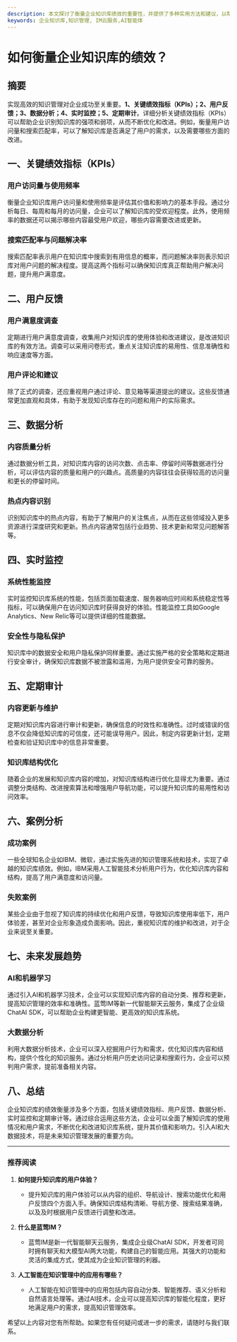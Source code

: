 ```yaml
---
description: 本文探讨了衡量企业知识库绩效的重要性，并提供了多种实用方法和建议，以帮助企业优化其知识管理系统。
keywords: 企业知识库,知识管理, IM云服务,AI智能体
---
```

# 如何衡量企业知识库的绩效？

## 摘要

实现高效的知识管理对企业成功至关重要。**1、关键绩效指标（KPIs）；2、用户反馈；3、数据分析；4、实时监控；5、定期审计**。详细分析关键绩效指标（KPIs）可以帮助企业识别知识库的强项和弱项，从而不断优化和改进。例如，衡量用户访问量和搜索匹配率，可以了解知识库是否满足了用户的需求，以及需要哪些方面的改进。

## 一、关键绩效指标（KPIs）

### 用户访问量与使用频率

衡量企业知识库用户访问量和使用频率是评估其价值和影响力的基本手段。通过分析每日、每周和每月的访问量，企业可以了解知识库的受欢迎程度。此外，使用频率的数据还可以揭示哪些内容最受用户欢迎，哪些内容需要改进或更新。

### 搜索匹配率与问题解决率

搜索匹配率表示用户在知识库中搜索到有用信息的概率，而问题解决率则表示知识库对用户问题的解决程度。提高这两个指标可以确保知识库真正帮助用户解决问题，提升用户满意度。

## 二、用户反馈

### 用户满意度调查

定期进行用户满意度调查，收集用户对知识库的使用体验和改进建议，是改进知识库的有效方法。调查可以采用问卷形式，重点关注知识库的易用性、信息准确性和响应速度等方面。

### 用户评论和建议

除了正式的调查，还应重视用户通过评论、意见箱等渠道提出的建议。这些反馈通常更加直观和具体，有助于发现知识库存在的问题和用户的实际需求。

## 三、数据分析

### 内容质量分析

通过数据分析工具，对知识库内容的访问次数、点击率、停留时间等数据进行分析，可以评估内容的质量和用户的兴趣点。高质量的内容往往会获得较高的访问量和更长的停留时间。

### 热点内容识别

识别知识库中的热点内容，有助于了解用户的关注焦点，从而在这些领域投入更多资源进行深度研究和更新。热点内容通常包括行业趋势、技术更新和常见问题解答等。

## 四、实时监控

### 系统性能监控

实时监控知识库系统的性能，包括页面加载速度、服务器响应时间和系统稳定性等指标，可以确保用户在访问知识库时获得良好的体验。性能监控工具如Google Analytics、New Relic等可以提供详细的性能数据。

### 安全性与隐私保护

知识库中的数据安全和用户隐私保护同样重要。通过实施严格的安全策略和定期进行安全审计，确保知识库数据不被泄露和滥用，为用户提供安全可靠的服务。

## 五、定期审计

### 内容更新与维护

定期对知识库内容进行审计和更新，确保信息的时效性和准确性。过时或错误的信息不仅会降低知识库的可信度，还可能误导用户。因此，制定内容更新计划，定期检查和验证知识库中的信息非常重要。

### 知识库结构优化

随着企业的发展和知识库内容的增加，对知识库结构进行优化显得尤为重要。通过调整分类结构、改进搜索算法和增强用户导航功能，可以提升知识库的易用性和访问效率。

## 六、案例分析

### 成功案例

一些全球知名企业如IBM、微软，通过实施先进的知识管理系统和技术，实现了卓越的知识库绩效。例如，IBM采用人工智能技术分析用户行为，优化知识库内容和结构，提高了用户满意度和访问量。

### 失败案例

某些企业由于忽视了知识库的持续优化和用户反馈，导致知识库使用率低下，用户体验差，甚至对企业形象造成负面影响。因此，重视知识库的维护和改进，对于企业来说至关重要。

## 七、未来发展趋势

### AI和机器学习

通过引入AI和机器学习技术，企业可以实现知识库内容的自动分类、推荐和更新，提高知识管理的效率和准确性。蓝莺IM等新一代智能聊天云服务，集成了企业级ChatAI SDK，可以帮助企业构建更智能、更高效的知识库系统。

### 大数据分析

利用大数据分析技术，企业可以深入挖掘用户行为和需求，优化知识库内容和结构，提供个性化的知识服务。通过分析用户历史访问记录和搜索行为，企业可以预判用户需求，提前准备相关内容。

## 八、总结

企业知识库的绩效衡量涉及多个方面，包括关键绩效指标、用户反馈、数据分析、实时监控和定期审计等。通过综合运用这些方法，企业可以全面了解知识库的使用情况和用户需求，不断优化和改进知识库系统，提升其价值和影响力。引入AI和大数据技术，将是未来知识管理发展的重要方向。

---

### 推荐阅读

1. **如何提升知识库的用户体验？**
   - 提升知识库的用户体验可以从内容的组织、导航设计、搜索功能优化和用户反馈四个方面入手。确保知识库结构清晰、导航方便、搜索结果准确，以及及时根据用户反馈进行调整和改进。

2. **什么是蓝莺IM？**
   - 蓝莺IM是新一代智能聊天云服务，集成企业级ChatAI SDK，开发者可同时拥有聊天和大模型AI两大功能，构建自己的智能应用。其强大的功能和灵活的集成方式，使其成为企业知识管理的利器。

3. **人工智能在知识管理中的应用有哪些？**
   - 人工智能在知识管理中的应用包括内容自动分类、智能推荐、语义分析和自然语言处理等。通过AI技术，企业可以提高知识库的智能化程度，更好地满足用户的需求，提高知识管理效率。

希望以上内容对您有所帮助。如果您有任何疑问或进一步的需求，请随时与我们联系。